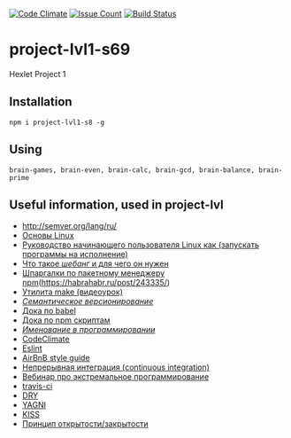 [![Code Climate](https://codeclimate.com/github/altsab/project-lvl1-s69/badges/gpa.svg)](https://codeclimate.com/github/altsab/project-lvl1-s69)
[![Issue Count](https://codeclimate.com/github/altsab/project-lvl1-s69/badges/issue_count.svg)](https://codeclimate.com/github/altsab/project-lvl1-s69)
[![Build Status](https://travis-ci.org/altsab/project-lvl1-s69.svg?branch=master)](https://travis-ci.org/altsab/project-lvl1-s69)
# project-lvl1-s69
Hexlet Project 1
## Installation
`npm i project-lvl1-s8 -g`
## Using
`brain-games, brain-even, brain-calc, brain-gcd, brain-balance, brain-prime`

## Useful information, used in project-lvl
* http://semver.org/lang/ru/
* [Основы Linux](https://habrahabr.ru/post/105495/)
* [Руководство начинающего пользователя Linux как (запускать программы на исполнение)](https://www.sao.ru/hq/sts/linux/doc/lnag/3.html#run_program)
* [Что такое _шебанг_ и для чего он нужен](https://ru.wikipedia.org/wiki/Шебанг_(Unix))
* [Шпаргалки по пакетному менеджеру npm](https://habrahabr.ru/post/133363/)(https://habrahabr.ru/post/243335/)
* [Утилита make (видеоурок)](https://www.youtube.com/watch?v=pK9mF5aK05Q)
* [*Семантическое версионирование*](http://semver.org/lang/ru/)
* [Дока по babel](https://babeljs.io/docs/usage/cli/#babel-node)
* [Дока по npm скриптам](https://docs.npmjs.com/misc/scripts)
* [*Именование в программировании*](https://ru.hexlet.io/blog/posts/naming-in-programming)
* [CodeClimate](https://codeclimate.com/)
* [Eslint](http://eslint.org/)
* [AirBnB style guide](https://github.com/airbnb/javascript)
* [Непрерывная интеграция (continuous integration)](https://en.wikipedia.org/wiki/Continuous_integration)
* [Вебинар про экстремальное программирование](https://www.youtube.com/watch?v=hpatJjeYCk0)
* [travis-ci](https://travis-ci.org/)
* [DRY](https://ru.wikipedia.org/wiki/Don’t_repeat_yourself)
* [YAGNI](https://ru.wikipedia.org/wiki/YAGNI)
* [KISS](https://ru.wikipedia.org/wiki/KISS_(принцип))
* [Принцип открытости/закрытости](https://ru.wikipedia.org/wiki/Принцип_открытости/закрытости)
